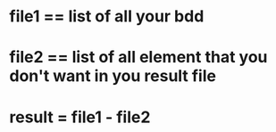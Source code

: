 # file1 == list of all your bdd
# file2 == list of all element that you don't want in you result file
# result = file1 - file2